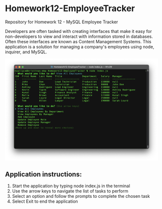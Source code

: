 # Homework12-EmployeeTracker
Repository for Homework 12 - MySQL Employee Tracker

Developers are often tasked with creating interfaces that make it easy for non-developers to view and interact with information stored in databases. Often these interfaces are known as Content Management Systems. This application is a  solution for managing a company's employees using node, inquirer, and MySQL.

![Employee Tracker Screenshot](employeeTracker_screenshot.png)

## Application instructions:
1. Start the application by typing node index.js in the terminal
2. Use the arrow keys to navigate the list of tasks to perform
3. Select an option and follow the prompts to complete the chosen task
5. Select Exit to end the application